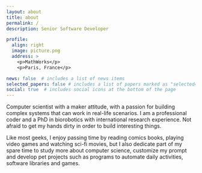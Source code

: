 ```yaml
---
layout: about
title: about
permalink: /
description: Senior Software Developer

profile:
  align: right
  image: picture.png
  address: >
    <p>MathWorks</p>
    <p>Paris, France</p>

news: false  # includes a list of news items
selected_papers: false # includes a list of papers marked as "selected={true}"
social: true  # includes social icons at the bottom of the page
---
```


Computer scientist with a maker attitude, with a passion for building complex systems that can work in real-life scenarios. I am a professional coder and a PhD in biorobotics with international research experience. Not afraid to get my hands dirty in order to build interesting things.

Like most geeks, I enjoy passing time by reading comics books, playing video games and watching sci-fi movies, but I also dedicate part of my spare time to study more about computer science, customize my prompt and develop pet projects such as programs to automate daily activities, software libraries and games.